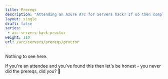 ```yaml
---
title: Prereqs
description: "Attending an Azure Arc for Servers hack? If so then complete these first. And please - do so before the start of the hack!"
layout: single
draft: false
series:
 - arc-servers-hack-proctor
weight: 110
url: /arc/servers/prereqs/proctor
---
```


Nothing to see here.

If you're an attendee and you've found this then let's be honest - you never did the prereqs, did you? 🙂
